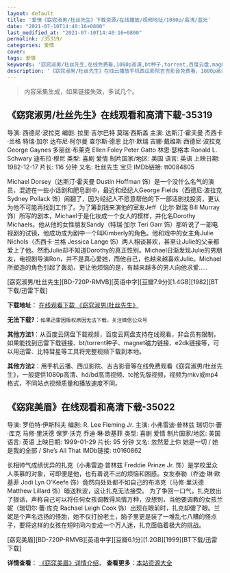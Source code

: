 ```yaml
---
layout: default
title: '爱情《窈窕淑男/杜丝先生》下载资源/在线播放/视频地址/1080p/高清/蓝光'
date: "2021-07-10T14:40:16+0800"
last_modified_at: "2021-07-10T14:40:16+0800"
permalink: /35319/
categories: 爱情
cover:
tags: 爱情
keywords: '窈窕淑男/杜丝先生,在线免费看,1080p高清,bt种子,torrent,百度云盘,magnet,磁力链,迅雷下载资源'
description: '《窈窕淑男/杜丝先生》在线云播放手机西瓜影院吉吉影音免费看，1080p高清bd/hd未删减完整版和tc抢先枪版，mkv/mp4格式，附带bt/torrent种子、magnet/磁力链、百度云盘、网盘资源迅雷下载链接'
---
```


>内容采集生成，如果链接失效，多试几个。


## 《窈窕淑男/杜丝先生》在线观看和高清下载-35319

导演: 西德尼·波拉克 编剧: 拉里·吉尔巴特 莫瑞·西斯盖 主演: 达斯汀·霍夫曼 杰西卡·兰格 特瑞·加尔 达布尼·柯尔曼 查尔斯·德恩 比尔·默瑞 吉娜·戴维斯 西德尼·波拉克 George Gaynes 多丽丝·布莱克 Ellen Foley Peter Gatto 林恩·瑟格本 Ronald L. Schwary 迪布拉·穆尼 类型: 喜剧 爱情 制片国家/地区: 美国 语言: 英语 上映日期: 1982-12-17 片长: 116 分钟 又名: 杜丝先生 宝贝 IMDb链接: tt0084805

Michael Dorsey（达斯汀·霍夫曼 Dustin Hoffman 饰）是一个没什么名气的演员，混迹在一些小话剧和肥皂剧中，最近和经纪人George Fields（西德尼·波拉克 Sydney Pollack 饰）闹翻了，因为经纪人不愿意帮他的下一部话剧找投资，更认为他不可能再找到工作了。为了筹到钱来演他的室友Jeff（比尔·默瑞 Bill Murray 饰）所写的剧本，Michael于是化妆成一个女人的模样，并化名Dorothy Michaels。他从他的女性朋友Sandy（特瑞·加尔 Teri Garr 饰）那听说了一部电视剧的试镜，他成功成为剧中一个叫Kimberly的角色。他和戏中的女主角Julie Nichols（杰西卡·兰格 Jessica Lange 饰）两人相谈甚欢，甚至让Julie的父亲都爱上了他。然而Julie却不知道Dorothy的真正性别。Michael日渐发现Julie的男朋友，电视剧导演Ron，并不是真心爱她，而他自己，也越来越喜欢Julie。Michael所塑造的角色引起了轰动，更让他烦恼的是，有越来越多的男人向他求爱…..


[窈窕淑男/杜丝先生][BD-720P-RMVB][英语中字][豆瓣7.9分][1.4GB][1982][BT下载/迅雷下载]

**下载地址**： [在线观看下载 《窈窕淑男/杜丝先生》](https://www.btdx8.com/torrent/tootsie_1982.html) 


**无法下载?**：`如果迅雷因版权原因无法下载，关注微信公众号 `

**其他方法1**：从百度云网盘下载视频，百度云网盘支持在线观看，非会员有限制，如果能找到迅雷下载链接、bt/torrent种子、magnet磁力链接、e2dk链接等，可以用迅雷、比特彗星等工具将完整视频下载到本地。

**其他方法2**：用手机云播、西瓜影院、吉吉影音等在线免费观看《窈窕淑男/杜丝先生》，一般提供1080p高清、hd/bd高清视频、tc抢先版视频，视频为mkv或mp4格式，不同站点视频质量和播放速度不同。


## 《窈窕美眉》在线观看和高清下载-35022

导演: 罗伯特·伊斯科夫 编剧: R. Lee Fleming Jr. 主演: 小弗雷迪·普林兹 瑞切尔·蕾·库克 马修·里沃德 保罗·沃克 乔迪·琳·欧基菲 类型: 喜剧 爱情 制片国家/地区: 美国 语言: 英语 上映日期: 1999-01-29 片长: 95 分钟 又名: 忽然爱上你 她是一切 / 她是我的全部 / She’s All That IMDb链接: tt0160862

长相帅气成绩优异的扎克（小弗雷迪·普林兹 Freddie Prinze Jr. 饰）是学校里众人羡慕的对象，可即便是他，也有着说不出的烦恼和困惑。女友泰勒（乔迪·琳·欧基菲 Jodi Lyn O’Keefe 饰）竟然向处处都不如自己的布洛克（马修·里沃德 Matthew Lillard 饰）暗送秋波，这让扎克无法接受。 为了争回一口气，扎克放出了狠话，声称自己可以将任何女孩调教得风情万种，没想到，当他要调教的女孩兰妮（瑞切尔·蕾·库克 Rachael Leigh Cook 饰）出现在眼前时，扎克却傻了眼。兰妮是个声名远扬的怪胎，她不仅打扮老土，脑子里更是装了一堆乱七八糟的怪点子，要将这样的女孩在短时间内变成一个万人迷，扎克面临着极大的挑战。


[窈窕美眉][BD-720P-RMVB][英语中字][豆瓣6.1分][1.2GB][1999][BT下载/迅雷下载]

**详情查看**： [《窈窕美眉》详情介绍](/movie/35022/)， **查看更多**：[本站资源大全](/movie/t/all/)


